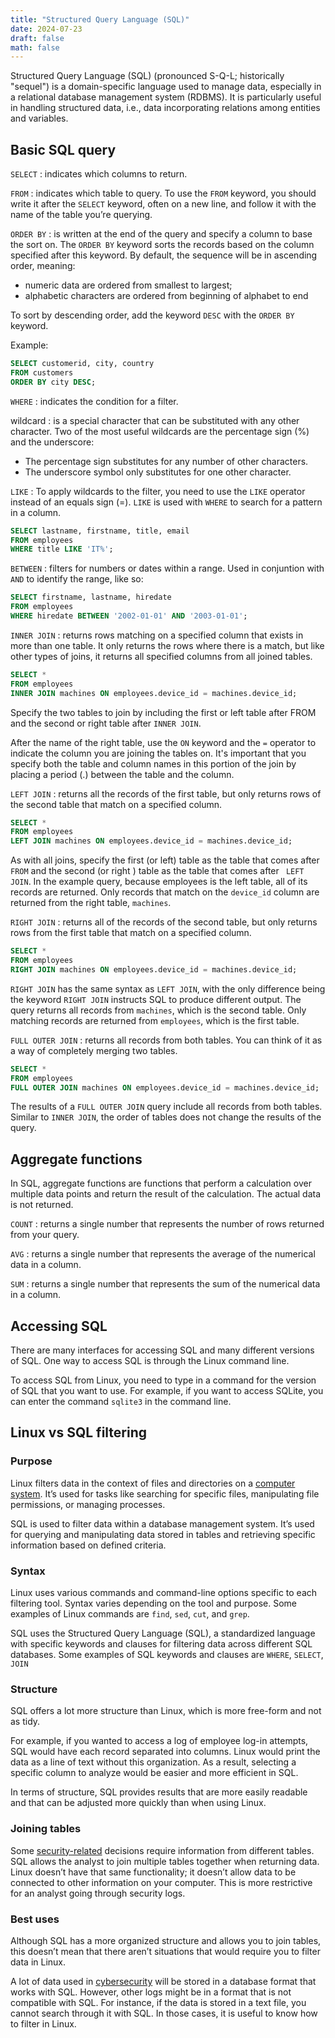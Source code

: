 ```yaml
---
title: "Structured Query Language (SQL)"
date: 2024-07-23
draft: false
math: false
---
```


Structured Query Language (SQL) (pronounced S-Q-L; historically
"sequel") is a domain-specific language used to manage data,
especially in a relational database management system (RDBMS). It is
particularly useful in handling structured data, i.e., data
incorporating relations among entities and variables.

## Basic SQL query

`SELECT`
: indicates which columns to return.

`FROM`
: indicates which table to query. To use the `FROM` keyword, you should
write it after the `SELECT` keyword, often on a new line, and follow it
with the name of the table you’re querying.

`ORDER BY`
: is written at the end of the query and specify a column to base the
sort on. The `ORDER BY` keyword sorts the records based on the column
specified after this keyword. By default, the sequence will be in
ascending order, meaning:
- numeric data are ordered from smallest to largest;
- alphabetic characters are ordered from beginning of alphabet to end

To sort by descending order, add the keyword `DESC` with the `ORDER BY`
keyword.

Example:

```sql
SELECT customerid, city, country
FROM customers
ORDER BY city DESC;
```

`WHERE`
: indicates the condition for a filter.

wildcard
: is a special character that can be substituted with any other
character. Two of the most useful wildcards are the percentage sign (%)
and the underscore:
- The percentage sign substitutes for any number of other characters.
- The underscore symbol only substitutes for one other character.

`LIKE`
: To apply wildcards to the filter, you need to use the `LIKE` operator
instead of an equals sign (=). `LIKE` is used with `WHERE` to search for
a pattern in a column.

```sql
SELECT lastname, firstname, title, email
FROM employees
WHERE title LIKE 'IT%';
```

`BETWEEN`
: filters for numbers or dates within a range. Used in conjuntion with
`AND` to identify the range, like so:

```sql
SELECT firstname, lastname, hiredate
FROM employees
WHERE hiredate BETWEEN '2002-01-01' AND '2003-01-01';
```

`INNER JOIN`
: returns rows matching on a specified column that exists in more than
one table. It only returns the rows where there is a match, but like
other types of joins, it returns all specified columns from all joined
tables.

```sql
SELECT *
FROM employees
INNER JOIN machines ON employees.device_id = machines.device_id;
```

Specify the two tables to join by including the first or left table
after FROM and the second or right table after `INNER JOIN`.

After the name of the right table, use the `ON` keyword and the `=`
operator to indicate the column you are joining the tables on. It's
important that you specify both the table and column names in this
portion of the join by placing a period (.) between the table and the
column.

`LEFT JOIN`
: returns all the records of the first table, but only returns rows of
the second table that match on a specified column.

```sql
SELECT *
FROM employees
LEFT JOIN machines ON employees.device_id = machines.device_id;
```

As with all joins, specify the first (or left) table as the table that
comes after `FROM` and the second (or right ) table as the table that
comes after ` LEFT JOIN`. In the example query, because employees is the
left table, all of its records are returned. Only records that match on
the `device_id` column are returned from the right table, `machines`.

`RIGHT JOIN`
: returns all of the records of the second table, but only returns rows
from the first table that match on a specified column.

```sql
SELECT *
FROM employees
RIGHT JOIN machines ON employees.device_id = machines.device_id;
```

`RIGHT JOIN` has the same syntax as `LEFT JOIN`, with the only
difference being the keyword `RIGHT JOIN` instructs SQL to produce
different output. The query returns all records from `machines`, which
is the second table. Only matching records are returned from
`employees`, which is the first table.

`FULL OUTER JOIN`
: returns all records from both tables. You can think of it as a way of
completely merging two tables.

```sql
SELECT *
FROM employees
FULL OUTER JOIN machines ON employees.device_id = machines.device_id;
```

The results of a `FULL OUTER JOIN` query include all records from both
tables. Similar to `INNER JOIN`, the order of tables does not change the
results of the query.

## Aggregate functions

In SQL, aggregate functions are functions that perform a calculation
over multiple data points and return the result of the calculation. The
actual data is not returned.

`COUNT`
: returns a single number that represents the number of rows returned
from your query.

`AVG`
: returns a single number that represents the average of the numerical
data in a column.

`SUM`
: returns a single number that represents the sum of the numerical data
in a column.

## Accessing SQL

There are many interfaces for accessing SQL and many different versions
of SQL. One way to access SQL is through the Linux command line.

To access SQL from Linux, you need to type in a command for the version
of SQL that you want to use. For example, if you want to access SQLite,
you can enter the command `sqlite3` in the command line.

## Linux vs SQL filtering

### Purpose

Linux filters data in the context of files and directories on a
[computer system](/computer).
It’s used for tasks like searching  for specific files,
manipulating file permissions, or managing processes.

SQL is used to filter data within a database management system. It’s
used for querying and manipulating data stored in tables and retrieving
specific information based on defined criteria.

### Syntax

Linux uses various commands and command-line options specific to each
filtering tool. Syntax varies depending on the tool and purpose. Some
examples of Linux commands are `find`, `sed`, `cut`, and `grep`.

SQL uses the Structured Query Language (SQL), a standardized language
with specific keywords and clauses for filtering data across different
SQL databases. Some examples of SQL keywords and clauses are `WHERE`,
`SELECT`, `JOIN`

### Structure

SQL offers a lot more structure than Linux, which is more free-form and
not as tidy.

For example, if you wanted to access a log of employee log-in attempts,
SQL would have each record separated into columns. Linux would print the
data as a line of text without this organization. As a result, selecting
a specific column to analyze would be easier and more efficient in SQL.

In terms of structure, SQL provides results that are more easily
readable and that can be adjusted more quickly than when using Linux.

### Joining tables

Some [security-related](/security) decisions require information from
different tables. SQL allows the analyst to join multiple tables
together when returning data. Linux doesn’t have that same
functionality; it doesn’t allow data to be connected to other
information on your computer. This is more restrictive for an analyst
going through security logs.

### Best uses

Although SQL has a more organized structure and allows you
to join tables, this doesn’t mean that there aren’t situations that
would require you to filter data in Linux.

A lot of data used in [cybersecurity](/cybersecurity) will be stored in
a database format that works with SQL. However, other logs might be in a
format that is not compatible with SQL. For instance, if the data is
stored in a text file, you cannot search through it with SQL. In those
cases, it is useful to know how to filter in Linux.
